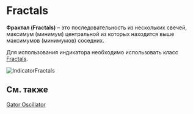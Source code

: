 # Fractals

**Фрактал (Fractals)** – это последовательность из нескольких свечей, максимум (минимум) центральной из которых находится выше максимумов (минимумов) соседних.

Для использования индикатора необходимо использовать класс [Fractals](../api/StockSharp.Algo.Indicators.Fractals.html). 

![IndicatorFractals](~/images/IndicatorFractals.png)

## См. также

[Gator Oscillator](IndicatorGatorOscillator.md)
